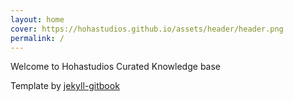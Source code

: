 ```yaml
---
layout: home
cover: https://hohastudios.github.io/assets/header/header.png
permalink: /
---
```


Welcome to Hohastudios Curated Knowledge base


Template by [jekyll-gitbook](https://sighingnow.github.io/jekyll-gitbook/)
